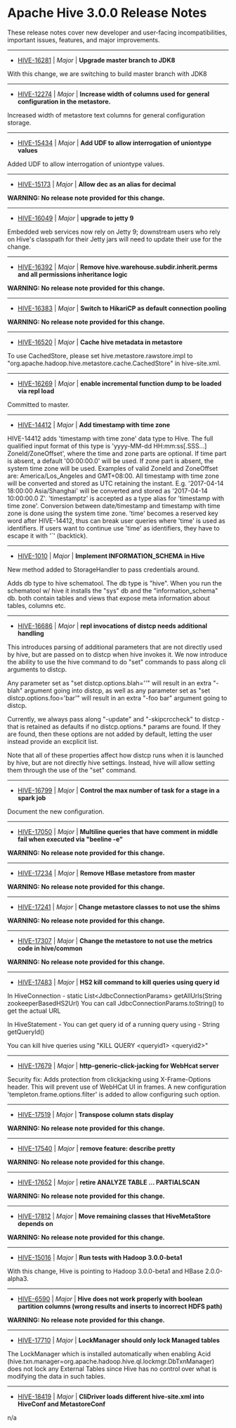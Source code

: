 
<!---
# Licensed to the Apache Software Foundation (ASF) under one
# or more contributor license agreements.  See the NOTICE file
# distributed with this work for additional information
# regarding copyright ownership.  The ASF licenses this file
# to you under the Apache License, Version 2.0 (the
# "License"); you may not use this file except in compliance
# with the License.  You may obtain a copy of the License at
#
#     http://www.apache.org/licenses/LICENSE-2.0
#
# Unless required by applicable law or agreed to in writing, software
# distributed under the License is distributed on an "AS IS" BASIS,
# WITHOUT WARRANTIES OR CONDITIONS OF ANY KIND, either express or implied.
# See the License for the specific language governing permissions and
# limitations under the License.
-->
# Apache Hive  3.0.0 Release Notes

These release notes cover new developer and user-facing incompatibilities, important issues, features, and major improvements.


---

* [HIVE-16281](https://issues.apache.org/jira/browse/HIVE-16281) | *Major* | **Upgrade master branch to JDK8**

With this change, we are switching to build master branch with JDK8


---

* [HIVE-12274](https://issues.apache.org/jira/browse/HIVE-12274) | *Major* | **Increase width of columns used for general configuration in the metastore.**

Increased width of metastore text columns for general configuration storage.


---

* [HIVE-15434](https://issues.apache.org/jira/browse/HIVE-15434) | *Major* | **Add UDF to allow interrogation of uniontype values**

Added UDF to allow interrogation of uniontype values.


---

* [HIVE-15173](https://issues.apache.org/jira/browse/HIVE-15173) | *Major* | **Allow dec as an alias for decimal**

**WARNING: No release note provided for this change.**


---

* [HIVE-16049](https://issues.apache.org/jira/browse/HIVE-16049) | *Major* | **upgrade to jetty 9**

Embedded web services now rely on Jetty 9; downstream users who rely on Hive's classpath for their Jetty jars will need to update their use for the change.


---

* [HIVE-16392](https://issues.apache.org/jira/browse/HIVE-16392) | *Major* | **Remove hive.warehouse.subdir.inherit.perms and all permissions inheritance logic**

**WARNING: No release note provided for this change.**


---

* [HIVE-16383](https://issues.apache.org/jira/browse/HIVE-16383) | *Major* | **Switch to HikariCP as default connection pooling**

**WARNING: No release note provided for this change.**


---

* [HIVE-16520](https://issues.apache.org/jira/browse/HIVE-16520) | *Major* | **Cache hive metadata in metastore**

To use CachedStore, please set hive.metastore.rawstore.impl to "org.apache.hadoop.hive.metastore.cache.CachedStore" in hive-site.xml.


---

* [HIVE-16269](https://issues.apache.org/jira/browse/HIVE-16269) | *Major* | **enable incremental function dump to be loaded via repl load**

Committed to master.


---

* [HIVE-14412](https://issues.apache.org/jira/browse/HIVE-14412) | *Major* | **Add timestamp with time zone**

HIVE-14412 adds 'timestamp with time zone' data type to Hive. The full qualified input format of this type is 'yyyy-MM-dd HH:mm:ss[.SSS...] ZoneId/ZoneOffset', where the time and zone parts are optional. If time part is absent, a default '00:00:00.0' will be used. If zone part is absent, the system time zone will be used. Examples of valid ZoneId and ZoneOffset are: America/Los\_Angeles and GMT+08:00. All timestamp with time zone will be converted and stored as UTC retaining the instant. E.g. '2017-04-14 18:00:00 Asia/Shanghai' will be converted and stored as '2017-04-14 10:00:00.0 Z'.
'timestamptz' is accepted as a type alias for 'timestamp with time zone'.
Conversion between date/timestamp and timestamp with time zone is done using the system time zone.
'time' becomes a reserved key word after HIVE-14412, thus can break user queries where 'time' is used as identifiers. If users want to continue use 'time' as identifiers, they have to escape it with '\`' (backtick).


---

* [HIVE-1010](https://issues.apache.org/jira/browse/HIVE-1010) | *Major* | **Implement INFORMATION\_SCHEMA in Hive**

New method added to StorageHandler to pass credentials around.

Adds db type to hive schematool. The db type is "hive". When you run the schematool w/ hive it installs the "sys" db and the "information\_schema" db. both contain tables and views that expose meta information about tables, columns etc.


---

* [HIVE-16686](https://issues.apache.org/jira/browse/HIVE-16686) | *Major* | **repl invocations of distcp needs additional handling**

This introduces parsing of additional parameters that are not directly used by hive, but are passed on to distcp when hive invokes it. We now introduce the ability to use the hive command to do "set" commands to pass along cli arguments to distcp.

Any parameter set as "set distcp.options.blah=''" will result in an extra "-blah" argument going into distcp, as well as any parameter set as "set distcp.options.foo='bar'" will result in an extra "-foo bar" argument going to distcp.

Currently, we always pass along "-update" and "-skipcrccheck" to distcp - that is retained as defaults if no distcp.options.\* params are found. If they are found, then these options are not added by default, letting the user instead provide an excplicit list.

Note that all of these properties affect how distcp runs when it is launched by hive, but are not directly hive settings. Instead, hive will allow setting them through the use of the "set" command.


---

* [HIVE-16799](https://issues.apache.org/jira/browse/HIVE-16799) | *Major* | **Control the max number of task for a stage in a spark job**

Document the new configuration.


---

* [HIVE-17050](https://issues.apache.org/jira/browse/HIVE-17050) | *Major* | **Multiline queries that have comment in middle fail when executed via "beeline -e"**

**WARNING: No release note provided for this change.**


---

* [HIVE-17234](https://issues.apache.org/jira/browse/HIVE-17234) | *Major* | **Remove HBase metastore from master**

**WARNING: No release note provided for this change.**


---

* [HIVE-17241](https://issues.apache.org/jira/browse/HIVE-17241) | *Major* | **Change metastore classes to not use the shims**

**WARNING: No release note provided for this change.**


---

* [HIVE-17307](https://issues.apache.org/jira/browse/HIVE-17307) | *Major* | **Change the metastore to not use the metrics code in hive/common**

**WARNING: No release note provided for this change.**


---

* [HIVE-17483](https://issues.apache.org/jira/browse/HIVE-17483) | *Major* | **HS2 kill command to kill queries using query id**

In HiveConnection - 
static List\<JdbcConnectionParams\> getAllUrls(String zookeeperBasedHS2Url)
You can call
JdbcConnectionParams.toString() to get the actual URL

In HiveStatement -
You can get query id of a running query using -
String getQueryId()

You can kill hive queries using 
"KILL QUERY \<queryid1\> \<queryid2\>"


---

* [HIVE-17679](https://issues.apache.org/jira/browse/HIVE-17679) | *Major* | **http-generic-click-jacking for WebHcat server**

Security fix: Adds protection from clickjacking using X-Frame-Options header. 
This will prevent use of WebHCat UI in frames. A new configuration 'templeton.frame.options.filter' is added to allow configuring such option.


---

* [HIVE-17519](https://issues.apache.org/jira/browse/HIVE-17519) | *Major* | **Transpose column stats display**

**WARNING: No release note provided for this change.**


---

* [HIVE-17540](https://issues.apache.org/jira/browse/HIVE-17540) | *Major* | **remove feature: describe pretty**

**WARNING: No release note provided for this change.**


---

* [HIVE-17652](https://issues.apache.org/jira/browse/HIVE-17652) | *Major* | **retire ANALYZE TABLE ... PARTIALSCAN**

**WARNING: No release note provided for this change.**


---

* [HIVE-17812](https://issues.apache.org/jira/browse/HIVE-17812) | *Major* | **Move remaining classes that HiveMetaStore depends on**

**WARNING: No release note provided for this change.**


---

* [HIVE-15016](https://issues.apache.org/jira/browse/HIVE-15016) | *Major* | **Run tests with Hadoop 3.0.0-beta1**

With this change, Hive is pointing to Hadoop 3.0.0-beta1 and HBase 2.0.0-alpha3.


---

* [HIVE-6590](https://issues.apache.org/jira/browse/HIVE-6590) | *Major* | **Hive does not work properly with boolean partition columns (wrong results and inserts to incorrect HDFS path)**

**WARNING: No release note provided for this change.**


---

* [HIVE-17710](https://issues.apache.org/jira/browse/HIVE-17710) | *Major* | **LockManager should only lock Managed tables**

The LockManager which is installed automatically when enabling Acid (hive.txn.manager=org.apache.hadoop.hive.ql.lockmgr.DbTxnManager) does not lock any External Tables since Hive has no control over what is modifying the data in such tables.


---

* [HIVE-18419](https://issues.apache.org/jira/browse/HIVE-18419) | *Major* | **CliDriver loads different hive-site.xml into HiveConf and MetastoreConf**

n/a



